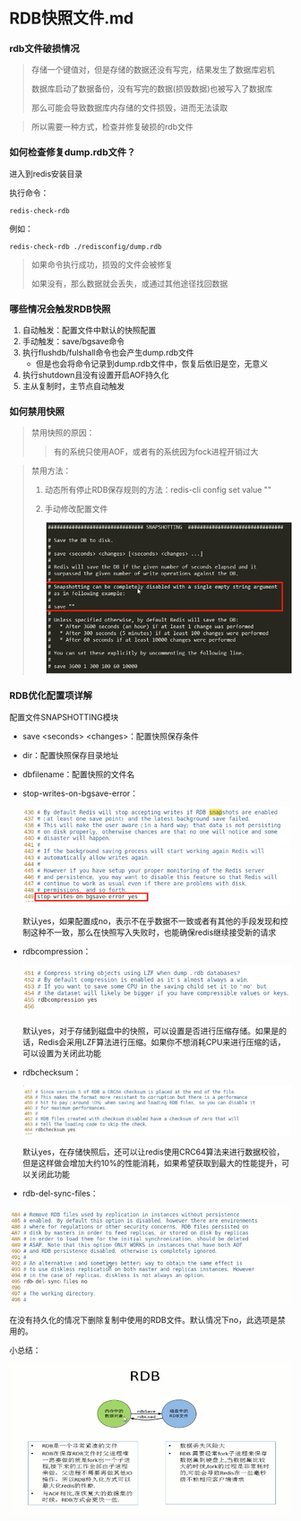 # RDB快照文件.md

### rdb文件破损情况

> 存储一个键值对，但是存储的数据还没有写完，结果发生了数据库宕机
>
> 数据库启动了数据备份，没有写完的数据(损毁数据)也被写入了数据库
>
> 那么可能会导致数据库内存储的文件损毁，进而无法读取

> 所以需要一种方式，检查并修复破损的rdb文件



### 如何检查修复dump.rdb文件？

进入到redis安装目录

执行命令：

```shell
redis-check-rdb
```

例如：

```shell
redis-check-rdb ./redisconfig/dump.rdb 
```

> 如果命令执行成功，损毁的文件会被修复
>
> 如果没有，那么数据就会丢失，或通过其他途径找回数据

### 哪些情况会触发RDB快照

1. 自动触发：配置文件中默认的快照配置
2. 手动触发：save/bgsave命令
3. 执行flushdb/fulshall命令也会产生dump.rdb文件
   - 但是也会将命令记录到dump.rdb文件中，恢复后依旧是空，无意义
4. 执行shutdown且没有设置开启AOF持久化
5. 主从复制时，主节点自动触发

### 如何禁用快照

> 禁用快照的原因：
>
> > 有的系统只使用AOF，或者有的系统因为fock进程开销过大

> 禁用方法：
>
> 1. 动态所有停止RDB保存规则的方法：redis-cli config set value ""
>
> 2. 手动修改配置文件
>
>    ![](images/19.RDB快照禁用.jpg)

### RDB优化配置项详解

配置文件SNAPSHOTTING模块

- save \<seconds> \<changes>：配置快照保存条件

- dir：配置快照保存目录地址

- dbfilename：配置快照的文件名

- stop-writes-on-bgsave-error：

  ![](images/20.stop-writes-on-bgsave-error.jpg)

  默认yes，如果配置成no，表示不在乎数据不一致或者有其他的手段发现和控制这种不一致，那么在快照写入失败时，也能确保redis继续接受新的请求

- rdbcompression：

  ![](images/21.rdbcompression.jpg)

  默认yes，对于存储到磁盘中的快照，可以设置是否进行压缩存储。如果是的话，Redis会采用LZF算法进行压缩。如果你不想消耗CPU来进行压缩的话，可以设置为关闭此功能

- rdbchecksum：

  ![](images/22.rdbchecksum.jpg)

  默认yes，在存储快照后，还可以让redis使用CRC64算法来进行数据校验，但是这样做会增加大约10%的性能消耗，如果希望获取到最大的性能提升，可以关闭此功能

- rdb-del-sync-files：

![](images/23.rdb-del-sync-files.jpg)

在没有持久化的情况下删除复制中使用的RDB文件。默认情况下no，此选项是禁用的。

小总结：

![](images/24.RDB小总结.jpg)



